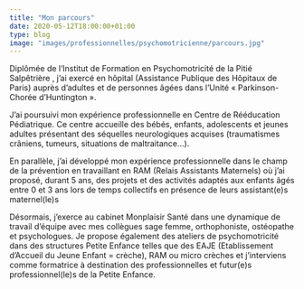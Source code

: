 ```yaml
---
title: "Mon parcours"
date: 2020-05-12T18:00:00+01:00
type: blog
image: "images/professionnelles/psychomotricienne/parcours.jpg"
---
```


Diplômée de l’Institut de Formation en Psychomotricité de la Pitié Salpêtrière , j’ai exercé en hôpital (Assistance Publique des Hôpitaux de Paris) auprès d’adultes et de personnes âgées dans l’Unité « Parkinson- Chorée d’Huntington ».

<!--more-->

J’ai poursuivi mon expérience professionnelle en Centre de Rééducation Pédiatrique. Ce centre accueille des bébés, enfants, adolescents et jeunes adultes présentant des séquelles neurologiques acquises (traumatismes crâniens, tumeurs, situations de maltraitance…).

En parallèle, j’ai développé mon expérience professionnelle dans le champ de la prévention en travaillant en RAM (Relais Assistants Maternels) où j’ai proposé, durant 5 ans, des projets et des activités adaptés aux enfants âgés entre 0 et 3 ans lors de temps collectifs en présence de leurs assistant(e)s maternel(le)s

Désormais, j’exerce au cabinet Monplaisir Santé dans une dynamique de travail d’équipe avec mes collègues sage femme, orthophoniste, ostéopathe et psychologues.
Je propose également des ateliers de psychomotricité dans des structures Petite Enfance telles que des EAJE (Etablissement d’Accueil du Jeune Enfant = crèche), RAM ou micro crèches et j’interviens comme formatrice à destination des professionnelles et futur(e)s professionnel(le)s de la Petite Enfance.
